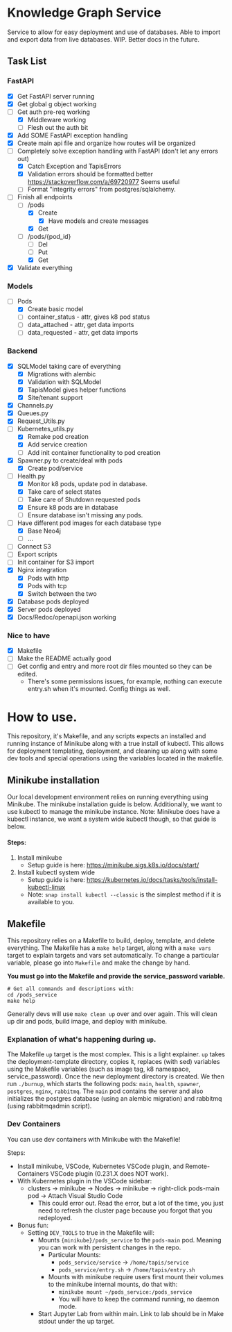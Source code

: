 # Knowledge Graph Service
Service to allow for easy deployment and use of databases. Able to import and export data from live databases. WIP. Better docs in the future.


## Task List
### FastAPI
- [X] Get FastAPI server running
- [X] Get global g object working
- [ ] Get auth pre-req working
	- [X] Middleware working
	- [ ] Flesh out the auth bit
- [X] Add SOME FastAPI exception handling
- [X] Create main api file and organize how routes will be organized
- [ ] Completely solve exception handling with FastAPI (don't let any errors out)
	- [X] Catch Exception and TapisErrors 
 	- [X] Validation errors should be formatted better https://stackoverflow.com/a/69720977 Seems useful
	- [ ] Format "integrity errors" from postgres/sqlalchemy.
- [ ] Finish all endpoints
 	- [ ] /pods
		- [X] Create
			- [X] Have models and create messages
		- [X] Get
 	- [ ] /pods/{pod_id}
		- [ ] Del
		- [ ] Put
		- [X] Get
- [X] Validate everything
### Models
- [ ] Pods
	- [X] Create basic model
	- [ ] container_status - attr, gives k8 pod status
	- [ ] data_attached - attr, get data imports
	- [ ] data_requested - attr, get data imports

### Backend
- [X] SQLModel taking care of everything
	- [X] Migrations with alembic
	- [X] Validation with SQLModel
	- [X] TapisModel gives helper functions
	- [X] Site/tenant support
- [X] Channels.py
- [X] Queues.py
- [X] Request_Utils.py
- [ ] Kubernetes_utils.py
	- [X] Remake pod creation
	- [X] Add service creation
	- [ ] Add init container functionality to pod creation
- [X] Spawner.py to create/deal with pods
	- [X] Create pod/service
- [ ] Health.py
    - [X] Monitor k8 pods, update pod in database.
	- [X] Take care of select states
	- [ ] Take care of Shutdown requested pods
	- [X] Ensure k8 pods are in database
	- [ ] Ensure database isn't missing any pods.
- [ ] Have different pod images for each database type
	- [X] Base Neo4j
	- [ ] ...
- [ ] Connect S3
- [ ] Export scripts
- [ ] Init container for S3 import
- [X] Nginx integration
  - [X] Pods with http
  - [X] Pods with tcp
  - [X] Switch between the two
- [X] Database pods deployed
- [X] Server pods deployed
- [X] Docs/Redoc/openapi.json working
### Nice to have
- [X] Makefile
- [ ] Make the README actually good
- [ ] Get config and entry and more root dir files mounted so they can be edited.
	- There's some permissions issues, for example, nothing can execute entry.sh when it's mounted. Config things as well.


# How to use.
This repository, it's Makefile, and any scripts expects an installed and running instance of Minikube along with a true install of kubectl.
This allows for deployment templating, deployment, and cleaning up along with some dev tools and special operations using the variables located in the makefile.

## Minikube installation
Our local development environment relies on running everything using Minikube. The minikube installation guide is below. Additionally, we want to use kubectl to manage the minikube instance. Note: Minikube does have a kubectl instance, we want a system wide kubectl though, so that guide is below.

#### Steps:
1. Install minikube
    - Setup guide is here: https://minikube.sigs.k8s.io/docs/start/
2. Install kubectl system wide
	- Setup guide is here: https://kubernetes.io/docs/tasks/tools/install-kubectl-linux
	- Note: `snap install kubectl --classic` is the simplest method if it is available to you.

## Makefile
This repository relies on a Makefile to build, deploy, template, and delete everything.
The Makefile has a `make help` target, along with a `make vars` target to explain targets and vars set automatically.
To change a particular variable, please go into `Makefile` and make the change by hand.

**You must go into the Makefile and provide the service_password variable.**

```
# Get all commands and descriptions with:
cd /pods_service
make help
```

Generally devs will use `make clean up` over and over again. This will clean up dir and pods, build image, and deploy with minikube.

### Explanation of what's happening during `up`.
The Makefile `up` target is the most complex. This is a light explainer.
`up` takes the deployment-template directory, copies it, replaces (with sed) variables using the Makefile variables (such as image tag, k8 namespace, service_password).
Once the new deployment directory is created. We then run `./burnup`, which starts the following pods: `main`, `health`, `spawner`, `postgres`, `nginx`, `rabbitmq`.
The `main` pod contains the server and also initializes the postgres database (using an alembic migration) and rabbitmq (using rabbitmqadmin script).

### Dev Containers
You can use dev containers with Minikube with the Makefile!

Steps:
- Install minikube, VSCode, Kubernetes VSCode plugin, and Remote-Containers VSCode plugin (0.231.X does NOT work).
- With Kubernetes plugin in the VSCode sidebar:
  - clusters -> minikube -> Nodes -> minikube -> right-click pods-main pod -> Attach Visual Studio Code
    - This could error out. Read the error, but a lot of the time, you just need to refresh the cluster page because you forgot that you redeployed.
- Bonus fun:
  - Setting `DEV_TOOLS` to true in the Makefile will:
    - Mounts `{minikube}/pods_service` to the `pods-main` pod. Meaning you can work with persistent changes in the repo.
      - Particular Mounts:
        - `pods_service/service` -> `/home/tapis/service`
        - `pods_service/entry.sh` -> `/home/tapis/entry.sh`
      - Mounts with minikube require users first mount their volumes to the minikube internal mounts, do that with:
        - `minikube mount ~/pods_service:/pods_service`
        - You will have to keep the command running, no daemon mode.
	- Start Jupyter Lab from within main. Link to lab should be in Make stdout under the up target.
